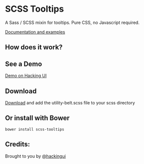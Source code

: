SCSS Tooltips
===========

A Sass / SCSS mixin for tooltips. Pure CSS, no Javascript required. 

[Documentation and examples](http://hackingui.com/front-end/10-best-scss-utilities/)

How does it work?
-----------


See a Demo
-----------
[Demo on Hacking UI](http://hackingui.com/front-end/10-best-scss-utilities/)


Download
-----------
[Download](http://hackingui.com/front-end/10-best-scss-utilities/) and add the utility-belt.scss file to your scss directory

Or install with Bower
-----------
`bower install scss-tooltips`


Credits:
-----------
Brought to you by [@hackingui](http://twitter.com/hackingui)